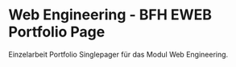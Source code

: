 # Web Engineering - BFH EWEB Portfolio Page
Einzelarbeit Portfolio Singlepager für das Modul Web Engineering. 
